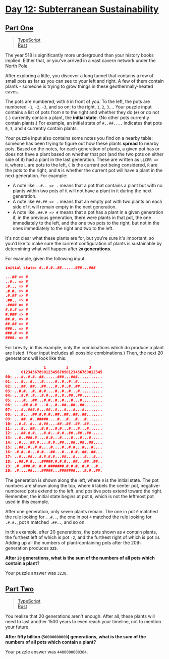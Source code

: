 # [Day 12: Subterranean Sustainability](https://adventofcode.com/2018/day/12)

## [Part One](https://adventofcode.com/2018/day/12#part1)

> [TypeScript](/solutions/typescript/2018/12/src/p1.ts)\
> [Rust](/solutions/rust/2018/12/src/lib.rs)

The year 518 is significantly more underground than your history books implied.
Either that, or you've arrived in a vast cavern network under the North Pole.

After exploring a little, you discover a long tunnel that contains a row of
small pots as far as you can see to your left and right. A few of them contain
plants - someone is trying to grow things in these geothermally-heated caves.

The pots are numbered, with `0` in front of you. To the left, the pots are
numbered `-1`, `-2`, `-3`, and so on; to the right, `1`, `2`, `3`.... Your
puzzle input contains a list of pots from `0` to the right and whether they do
(`#`) or do not (`.`) currently contain a plant, the **initial state**. (No
other pots currently contain plants.) For example, an initial state of
`#..##....` indicates that pots `0`, `3`, and `4` currently contain plants.

Your puzzle input also contains some notes you find on a nearby table: someone
has been trying to figure out how these plants **spread** to nearby pots. Based
on the notes, for each generation of plants, a given pot has or does not have a
plant based on whether that pot (and the two pots on either side of it) had a
plant in the last generation. These are written as `LLCRR => N`, where `L` are
pots to the left, `C` is the current pot being considered, `R` are the pots to
the right, and `N` is whether the current pot will have a plant in the next
generation. For example:

- A note like `..#.. => .` means that a pot that contains a plant but with no
  plants within two pots of it will not have a plant in it during the next
  generation.
- A note like `##.## => .` means that an empty pot with two plants on each side
  of it will remain empty in the next generation.
- A note like `.##.# => #` means that a pot has a plant in a given generation
  if, in the previous generation, there were plants in that pot, the one
  immediately to the left, and the one two pots to the right, but not in the
  ones immediately to the right and two to the left.

It's not clear what these plants are for, but you're sure it's important, so
you'd like to make sure the current configuration of plants is sustainable by
determining what will happen after **`20` generations**.

For example, given the following input:

```json
initial state: #..#.#..##......###...###

...## => #
..#.. => #
.#... => #
.#.#. => #
.#.## => #
.##.. => #
.#### => #
#.#.# => #
#.### => #
##.#. => #
##.## => #
###.. => #
###.# => #
####. => #
```

For brevity, in this example, only the combinations which do produce a plant are
listed. (Your input includes all possible combinations.) Then, the next 20
generations will look like this:

```json
                 1         2         3
       012345678901234567890123456789012345
00: ...#..#.#..##......###...###...........
01: ...#...#....#.....#..#..#..#...........
02: ...##..##...##....#..#..#..##..........
03: ..#.#...#..#.#....#..#..#...#..........
04: ...#.#..#...#.#...#..#..##..##.........
05: ....#...##...#.#..#..#...#...#.........
06: ....##.#.#....#...#..##..##..##........
07: ...#..###.#...##..#...#...#...#........
08: ...#....##.#.#.#..##..##..##..##.......
09: ...##..#..#####....#...#...#...#.......
10: ..#.#..#...#.##....##..##..##..##......
11: ...#...##...#.#...#.#...#...#...#......
12: ...##.#.#....#.#...#.#..##..##..##.....
13: ..#..###.#....#.#...#....#...#...#.....
14: ..#....##.#....#.#..##...##..##..##....
15: ..##..#..#.#....#....#..#.#...#...#....
16: .#.#..#...#.#...##...#...#.#..##..##...
17: ..#...##...#.#.#.#...##...#....#...#...
18: ..##.#.#....#####.#.#.#...##...##..##..
19: .#..###.#..#.#.#######.#.#.#..#.#...#..
20: .#....##....#####...#######....#.#..##.
```

The generation is shown along the left, where `0` is the initial state. The pot
numbers are shown along the top, where `0` labels the center pot,
negative-numbered pots extend to the left, and positive pots extend toward the
right. Remember, the initial state begins at pot `0`, which is not the leftmost
pot used in this example.

After one generation, only seven plants remain. The one in pot `0` matched the
rule looking for `..#..`, the one in pot `4` matched the rule looking for
`.#.#.`, pot `9` matched `.##..`, and so on.

In this example, after 20 generations, the pots shown as `#` contain plants, the
furthest left of which is pot `-2`, and the furthest right of which is pot `34`.
Adding up all the numbers of plant-containing pots after the 20th generation
produces **`325`**.

**After `20` generations, what is the sum of the numbers of all pots which**
**contain a plant?**

Your puzzle answer was `3230`.

## [Part Two](https://adventofcode.com/2018/day/12#part2)

> [TypeScript](/solutions/typescript/2018/12/src/p2.ts)\
> [Rust](/solutions/rust/2018/12/src/lib.rs)

You realize that 20 generations aren't enough. After all, these plants will need
to last another 1500 years to even reach your timeline, not to mention your
future.

**After fifty billion (`50000000000`) generations, what is the sum of the**
**numbers of all pots which contain a plant?**

Your puzzle answer was `4400000000304`.
